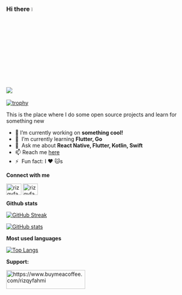 ### Hi there <img src="https://media.giphy.com/media/hvRJCLFzcasrR4ia7z/giphy.gif" width="5%">

![](https://komarev.com/ghpvc/?username=rizqyfahmi&color=brightgreen)<br/><br/>
[![trophy](https://github-profile-trophy.vercel.app/?username=rizqyfahmi&theme=gitdimmed&no-frame=true&row=1)](https://github.com/ryo-ma/github-profile-trophy)

This is the place where I do some open source projects and learn for something new

- 🔭 I’m currently working on **something cool!**
- 🌱 &nbsp;I’m currently learning **Flutter, Go**
- 💬 &nbsp;Ask me about **React Native, Flutter, Kotlin, Swift**
- 📫 Reach me <a href="mailto:rizqyfahmi@gmail.com">here</a>
- ⚡ &nbsp;Fun fact: I :heart: :cat:s

**Connect with me**
<p align="left">
<a href="https://linkedin.com/in/rizqyfahmi" target="blank"><img align="center" src="https://raw.githubusercontent.com/rahuldkjain/github-profile-readme-generator/master/src/images/icons/Social/linked-in-alt.svg" alt="rizqyfahmi" height="30" width="40" /></a>
<a href="https://instagram.com/rizqyfahmi" target="blank"><img align="center" src="https://raw.githubusercontent.com/rahuldkjain/github-profile-readme-generator/master/src/images/icons/Social/instagram.svg" alt="rizqyfahmi" height="30" width="40" /></a>
</p>

**Github stats**

[![GitHub Streak](http://github-readme-streak-stats.herokuapp.com?user=rizqyfahmi&theme=gruvbox&hide_border=true)](https://git.io/streak-stats)<br/>

[![GitHub stats](https://github-readme-stats.vercel.app/api?username=rizqyfahmi&theme=gruvbox&hide_title=true&hide_border=true)](https://github.com/anuraghazra/github-readme-stats)<br/>

**Most used languages**

[![Top Langs](https://github-readme-stats.vercel.app/api/top-langs/?username=rizqyfahmi&theme=gruvbox&layout=compact&hide_title=true&hide_border=true)](https://github.com/anuraghazra/github-readme-stats)

**Support:**
<p><a href="https://www.buymeacoffee.com/rizqyfahmi"> <img align="left" src="https://cdn.buymeacoffee.com/buttons/v2/default-yellow.png" height="50" width="210" alt="https://www.buymeacoffee.com/rizqyfahmi" /></a></p>